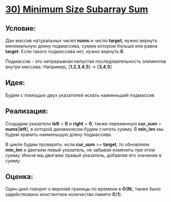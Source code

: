 # [**30) Minimum Size Subarray Sum**](https://leetcode.com/problems/minimum-size-subarray-sum/description/)

## **Условие:**

Дан массив натуральных чисел **nums** и число **target**, нужно вернуть минимальную длину подмассива, сумма котором больше или равна **target**. Если такого подмассива нет, нужно вернуть **0**.

Подмассив - это непрерывная непустая последовательность элементов внутри массива. Например, [**1**,**2**,**3**,**4**,**5**] -> [**3**,**4**,**5**]

## **Идея:**

Будем с помощью двух указателей искать наименьший подмассив

## **Реализация:**

Создадим указатели **left** = **0** и **right** = **0**, также переменную **cur_sum** = **nums**[**left**], в которой динамически будем считать сумму. В **min_len** мы будем хранить наименьшую длину подмассива.

В цикле будем проверять: если **cur_sum** >= **target**, то обновляем **min_len** и двигаем левый указатель, не забывая изменить при этом сумму. Иначе мы двигаем правый указатель, добавляя его значение в сумму.



## **Оценка:**

Один цикл говорит о верхней границы по времени в **O**(**N**), также было задействовано константное количество памяти **O**(**1**).

